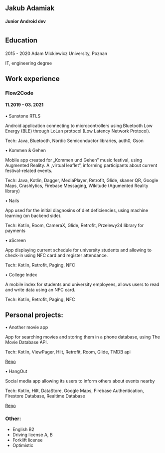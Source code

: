 ## <p>Jakub Adamiak </p>
#### Junior Android dev
</p>

# 

## <p> Education
2015 - 2020 Adam Mickiewicz University, Poznan	
<p> IT, engineering degree </p> 
</p>

## <p> Work experience
### <p> Flow2Code
#### <p> 11.2019 – 03. 2021
•	Sunstone RTLS
<p> Android application connecting to microcontrollers using Bluetooth Low Energy (BLE) through LoLan protocol (Low Latency Network Protocol). </p>
Tech: Java, Bluetooth, Nordic Semiconductor libraries, auth0, Gson
</p> </p>

<p>•	Kommen & Gehen </p>
<p> Mobile app created for „Kommen und Gehen” music festival, using Augmented Reality. A „virtual leaflet”, informing participants about current festival-related events. </p>
<p> Tech: Java, Kotlin, Dagger, MediaPlayer, Retrofit, Glide, skaner QR, Google Maps, Crashlytics, Firebase Messaging, Wikitude (Agumented Reality library) </p>
<p> •	Nails </p>
<p> App used for the initial diagnosins of diet deficiencies, using machine learning (on backend side). </p>
<p> Tech: Kotlin, Room, CameraX, Glide, Retrofit, Przelewy24 library for payments </p>
<p> • aScreen </p>
<p> App displaying current schedule for university students and allowing to check-in using NFC card and register attendance. </p>
<p> Tech: Kotlin, Retrofit, Paging, NFC </p>
<p> •	College Index </p>
<p> A mobile index for students and university employees, allows users to read and write data using an NFC card. </p>
<p> Tech: Kotlin, Retrofit, Paging, NFC </p>

## Personal projects:
<p> •	Another movie app </p>
<p> App for searching movies and storing them in a phone database, using The Movie Database API. </p>
<p> Tech: Kotlin, ViewPager, Hilt, Retrofit, Room, Glide, TMDB api</p>

[Repo](https://github.com/KubaAndroid/AnotherMovieApp)

<p> •	HangOut </p>
<p> Social media app allowing its users to inform others about events nearby </p>
<p> Tech: Kotlin, Hilt, DataStore, Google Maps, Firebase Authentication, Firestore Database, Realtime Database </p>

[Repo](https://github.com/KubaAndroid/HangOut)

### Other:
- English B2
- Driving license A, B
- Forklift license
- Optimistic

